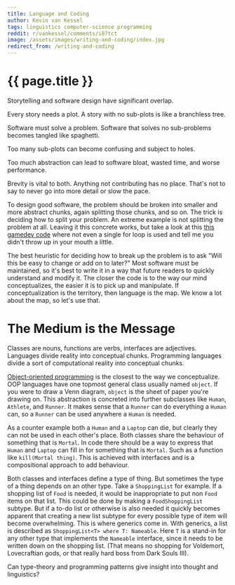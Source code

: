 ```yaml
---
title: Language and Coding
author: Kevin van Kessel
tags: linguistics computer-science programming
reddit: r/vankessel/comments/i87tct
image: /assets/images/writing-and-coding/index.jpg
redirect_from: /writing-and-coding
---
```


# {{ page.title }}

Storytelling and software design have significant overlap.

Every story needs a plot.
A story with no sub-plots is like a branchless tree.

Software must solve a problem.
Software that solves no sub-problems becomes tangled like spaghetti.

Too many sub-plots can become confusing and subject to holes.

Too much abstraction can lead to software bloat, wasted time, and worse performance.

Brevity is vital to both.
Anything not contributing has no place.
That's not to say to never go into more detail or slow the pace.

To design good software, the problem should be broken into smaller and more abstract chunks, again splitting those chunks, and so on.
The trick is deciding how to split your problem.
An extreme example is not splitting the problem at all. Leaving it this concrete works, but take a look at this [this gamedev code](https://old.reddit.com/r/programminghorror/comments/4dguj8/dev_didnt_know_about_for_or_while_loops/) where not even a single for loop is used and tell me you didn't throw up in your mouth a little.

The best heuristic for deciding how to break up the problem is to ask "Will this be easy to change or add on to later?" Most software must be maintained, so it's best to write it in a way that future readers to quickly understand and modify it. The closer the code is to the way our mind conceptualizes, the easier it is to pick up and manipulate.
If conceptualization is the territory, then language is the map.
We know a lot about the map, so let's use that.

# The Medium is the Message

Classes are nouns, functions are verbs, interfaces are adjectives.
Languages divide reality into conceptual chunks.
Programming languages divide a sort of computational reality into conceptual chunks.

[Object-oriented programming](https://en.wikipedia.org/wiki/Object-oriented_programming) is the closest to the way we conceptualize.
OOP languages have one topmost general class usually named `object`.
If you were to draw a Venn diagram, `object` is the sheet of paper you're drawing on.
This abstraction is concreted into further subclasses like `Human`, `Athlete`, and `Runner`.
It makes sense that a `Runner` can do everything a `Human` can, so a `Runner` can be used anywhere a `Human` is needed.

As a counter example both a `Human` and a `Laptop` can die, but clearly they can not be used in each other's place.
Both classes share the behaviour of something that is `Mortal`.
In code there should be a way to express that `Human` and `Laptop` can fill in for something that is `Mortal`.
Such as a function like `kill(Mortal thing)`.
This is achieved with interfaces and is a compositional approach to add behaviour.

Both classes and interfaces define a type of thing. But sometimes the type of a thing depends on an other type. Take a `ShoppingList` for example. If a shopping list of `Food` is needed, it would be inappropriate to put non `Food` items on that list. This could be done by making a `FoodShoppingList` subtype. But if a to-do list or otherwise is also needed it quickly becomes apparent that creating a new list subtype for every possible type of item will become overwhelming. This is where generics come in. With generics, a list is described as `ShoppingList<T> where T: Nameable`. Here `T` is a stand-in for any other type that implements the `Nameable` interface, since it needs to be written down on the shopping list. (That means no shopping for Voldemort, Lovecraftian gods, or that really hard boss from Dark Souls III).

Can type-theory and programming patterns give insight into thought and linguistics?

